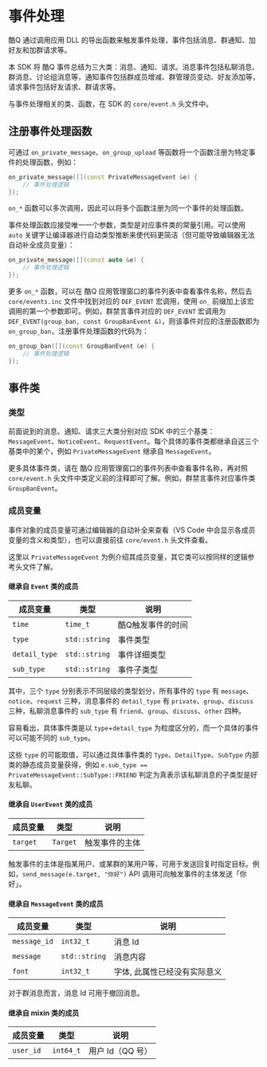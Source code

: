 # 事件处理

酷Q 通过调用应用 DLL 的导出函数来触发事件处理，事件包括消息、群通知、加好友和加群请求等。

本 SDK 将 酷Q 事件总结为三大类：消息、通知、请求。消息事件包括私聊消息、群消息、讨论组消息等，通知事件包括群成员增减、群管理员变动、好友添加等，请求事件包括好友请求、群请求等。

与事件处理相关的类、函数，在 SDK 的 `core/event.h` 头文件中。

## 注册事件处理函数

可通过 `on_private_message`、`on_group_upload` 等函数将一个函数注册为特定事件的处理函数，例如：

```cpp
on_private_message([](const PrivateMessageEvent &e) {
    // 事件处理逻辑
});
```

`on_*` 函数可以多次调用，因此可以将多个函数注册为同一个事件的处理函数。

事件处理函数应接受唯一一个参数，类型是对应事件类的常量引用。可以使用 `auto` 关键字让编译器进行自动类型推断来使代码更简洁（但可能导致编辑器无法自动补全成员变量）：

```cpp
on_private_message([](const auto &e) {
    // 事件处理逻辑
});
```

更多 `on_*` 函数，可以在 酷Q 应用管理窗口的事件列表中查看事件名称，然后去 `core/events.inc` 文件中找到对应的 `DEF_EVENT` 宏调用，使用 `on_` 前缀加上该宏调用的第一个参数即可。例如，群禁言事件对应的 `DEF_EVENT` 宏调用为 `DEF_EVENT(group_ban, const GroupBanEvent &)`，则该事件对应的注册函数即为 `on_group_ban`，注册事件处理函数的代码为：

```cpp
on_group_ban([](const GroupBanEvent &e) {
    // 事件处理逻辑
});
```

## 事件类

### 类型

前面说到的消息、通知、请求三大类分别对应 SDK 中的三个基类：`MessageEvent`、`NoticeEvent`、`RequestEvent`。每个具体的事件类都继承自这三个基类中的某个，例如 `PrivateMessageEvent` 继承自 `MessageEvent`。

更多具体事件类，请在 酷Q 应用管理窗口的事件列表中查看事件名称，再对照 `core/event.h` 头文件中类定义前的注释即可了解。例如，群禁言事件对应事件类 `GroupBanEvent`。

### 成员变量

事件对象的成员变量可通过编辑器的自动补全来查看（VS Code 中会显示各成员变量的含义和类型），也可以直接前往 `core/event.h` 头文件查看。

这里以 `PrivateMessageEvent` 为例介绍其成员变量，其它类可以按同样的逻辑参考头文件了解。

#### 继承自 `Event` 类的成员

| 成员变量 | 类型 | 说明 |
| --- | --- | --- |
| `time` | `time_t` | 酷Q触发事件的时间 |
| `type` | `std::string` | 事件类型 |
| `detail_type` | `std::string` | 事件详细类型 |
| `sub_type` | `std::string` | 事件子类型 |

其中，三个 `type` 分别表示不同层级的类型划分，所有事件的 `type` 有 `message`、`notice`、`request` 三种，消息事件的 `detail_type` 有 `private`、`group`、`discuss` 三种，私聊消息事件的 `sub_type` 有 `friend`、`group`、`discuss`、`other` 四种。

容易看出，具体事件类是以 `type`+`detail_type` 为粒度区分的，而一个具体的事件可以可能不同的 `sub_type`。

这些 `type` 的可能取值，可以通过具体事件类的 `Type`、`DetailType`、`SubType` 内部类的静态成员变量获得，例如 `e.sub_type == PrivateMessageEvent::SubType::FRIEND` 判定为真表示该私聊消息的子类型是好友私聊。

#### 继承自 `UserEvent` 类的成员

| 成员变量 | 类型 | 说明 |
| --- | --- | --- |
| `target` | `Target` | 触发事件的主体 |

触发事件的主体是指某用户、或某群的某用户等，可用于发送回复时指定目标。例如，`send_message(e.target, "你好")` API 调用可向触发事件的主体发送「你好」。

#### 继承自 `MessageEvent` 类的成员

| 成员变量 | 类型 | 说明 |
| --- | --- | --- |
| `message_id` | `int32_t` | 消息 Id |
| `message` | `std::string` | 消息内容 |
| `font` | `int32_t` | 字体, 此属性已经没有实际意义 |

对于群消息而言，消息 Id 可用于撤回消息。

#### 继承自 mixin 类的成员

| 成员变量 | 类型 | 说明 |
| --- | --- | --- |
| `user_id` | `int64_t` | 用户 Id（QQ 号） |

